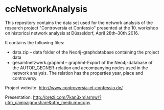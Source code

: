 # ccNetworkAnalysis

This repository contains the data set used for the network analysis of the research project "Controversia et Confessio" presented at the 10. workshop on historical network analysis at Düsseldorf, April 28th–30th 2016.

It contains the following files:
* data.zip – data folder of the Neo4j-graphdatabase containing the project data
* gesamtnetzwerk.graphml – graphml-Export of the Neo4j-database of the AUTOR_GEGNER-relation and accompanying nodes used in the network analysis. The relation has the properties year, place and controversy.

Project website: http://www.controversia-et-confessio.de/

Presentation: http://prezi.com/7kan3xmiarmw/?utm_campaign=share&utm_medium=copy
